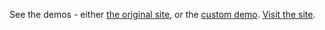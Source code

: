 See the demos - either <a href="site/index.html">the original site</a>, or the <a href="site/demo-parent-child.html">custom demo</a>.
<a href="http://unslider.com">Visit the site</a>.
